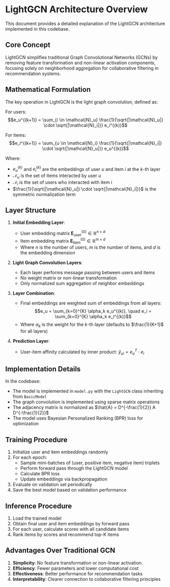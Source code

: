 # LightGCN Architecture Overview

This document provides a detailed explanation of the LightGCN architecture implemented in this codebase.

## Core Concept

LightGCN simplifies traditional Graph Convolutional Networks (GCNs) by removing feature transformation and non-linear activation components, focusing solely on neighborhood aggregation for collaborative filtering in recommendation systems.

## Mathematical Formulation

The key operation in LightGCN is the light graph convolution, defined as:

For users:
$$e_u^{(k+1)} = \sum_{i \in \mathcal{N}_u} \frac{1}{\sqrt{|\mathcal{N}_u|} \cdot \sqrt{|\mathcal{N}_i|}} e_i^{(k)}$$

For items:
$$e_i^{(k+1)} = \sum_{u \in \mathcal{N}_i} \frac{1}{\sqrt{|\mathcal{N}_i|} \cdot \sqrt{|\mathcal{N}_u|}} e_u^{(k)}$$

Where:
- $e_u^{(k)}$ and $e_i^{(k)}$ are the embeddings of user $u$ and item $i$ at the $k$-th layer
- $\mathcal{N}_u$ is the set of items interacted by user $u$
- $\mathcal{N}_i$ is the set of users who interacted with item $i$
- $\frac{1}{\sqrt{|\mathcal{N}_u|} \cdot \sqrt{|\mathcal{N}_i|}}$ is the symmetric normalization term

## Layer Structure

1. **Initial Embedding Layer**:
   - User embedding matrix $\mathbf{E}^{(0)}_{\text{user}} \in \mathbb{R}^{n \times d}$
   - Item embedding matrix $\mathbf{E}^{(0)}_{\text{item}} \in \mathbb{R}^{m \times d}$
   - Where $n$ is the number of users, $m$ is the number of items, and $d$ is the embedding dimension

2. **Light Graph Convolution Layers**:
   - Each layer performs message passing between users and items
   - No weight matrix or non-linear transformation
   - Only normalized sum aggregation of neighbor embeddings

3. **Layer Combination**:
   - Final embeddings are weighted sum of embeddings from all layers:
   $$e_u = \sum_{k=0}^{K} \alpha_k e_u^{(k)}, \quad e_i = \sum_{k=0}^{K} \alpha_k e_i^{(k)}$$
   - Where $\alpha_k$ is the weight for the $k$-th layer (defaults to $\frac{1}{K+1}$ for all layers)

4. **Prediction Layer**:
   - User-item affinity calculated by inner product: $\hat{y}_{ui} = e_u^T \cdot e_i$

## Implementation Details

In the codebase:

- The model is implemented in `model.py` with the `LightGCN` class inheriting from `BasicModel`
- The graph convolution is implemented using sparse matrix operations
- The adjacency matrix is normalized as $\hat{A} = D^{-\frac{1}{2}} A D^{-\frac{1}{2}}$
- The model uses Bayesian Personalized Ranking (BPR) loss for optimization

## Training Procedure

1. Initialize user and item embeddings randomly
2. For each epoch:
   - Sample mini-batches of (user, positive item, negative item) triplets
   - Perform forward pass through the LightGCN model
   - Calculate BPR loss
   - Update embeddings via backpropagation
3. Evaluate on validation set periodically
4. Save the best model based on validation performance

## Inference Procedure

1. Load the trained model
2. Obtain final user and item embeddings by forward pass
3. For each user, calculate scores with all candidate items
4. Rank items by scores and recommend top-K items

## Advantages Over Traditional GCN

1. **Simplicity**: No feature transformation or non-linear activation
2. **Efficiency**: Fewer parameters and lower computational cost
3. **Effectiveness**: Better performance for recommendation tasks
4. **Interpretability**: Clearer connection to collaborative filtering principles